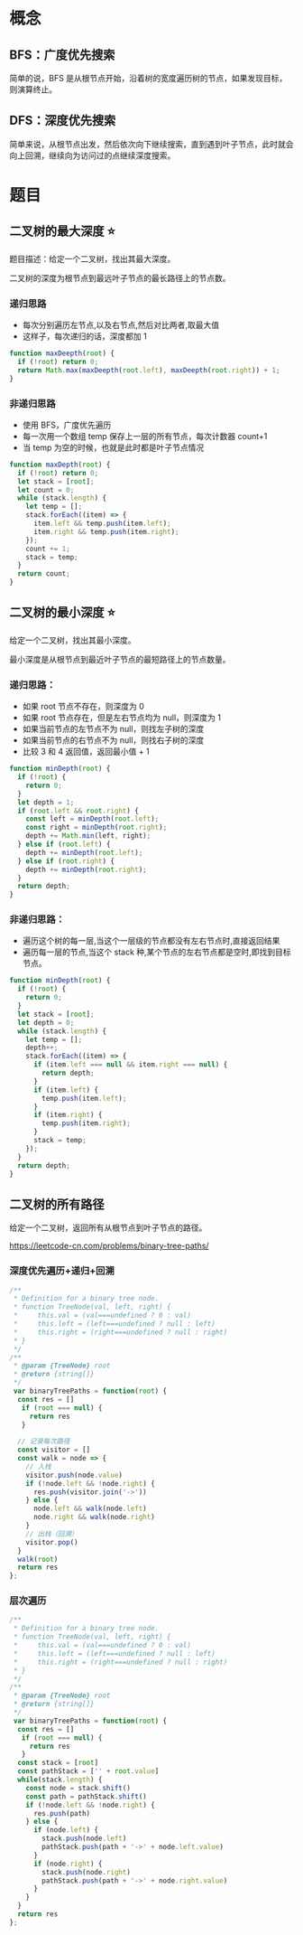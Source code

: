 # 概念

## BFS：广度优先搜索

简单的说，BFS 是从根节点开始，沿着树的宽度遍历树的节点，如果发现目标，则演算终止。

## DFS：深度优先搜索

简单来说，从根节点出发，然后依次向下继续搜索，直到遇到叶子节点，此时就会向上回溯，继续向为访问过的点继续深度搜索。

# 题目

## 二叉树的最大深度 ⭐

题目描述：给定一个二叉树，找出其最大深度。

二叉树的深度为根节点到最远叶子节点的最长路径上的节点数。

### 递归思路

- 每次分别遍历左节点,以及右节点,然后对比两者,取最大值
- 这样子，每次递归的话，深度都加 1

```js
function maxDeepth(root) {
  if (!root) return 0;
  return Math.max(maxDeepth(root.left), maxDeepth(root.right)) + 1;
}
```

### 非递归思路

- 使用 BFS，广度优先遍历
- 每一次用一个数组 temp 保存上一层的所有节点，每次计数器 count+1
- 当 temp 为空的时候，也就是此时都是叶子节点情况

```js
function maxDepth(root) {
  if (!root) return 0;
  let stack = [root];
  let count = 0;
  while (stack.length) {
    let temp = [];
    stack.forEach((item) => {
      item.left && temp.push(item.left);
      item.right && temp.push(item.right);
    });
    count += 1;
    stack = temp;
  }
  return count;
}
```

## 二叉树的最小深度 ⭐

给定一个二叉树，找出其最小深度。

最小深度是从根节点到最近叶子节点的最短路径上的节点数量。

### 递归思路：

- 如果 root 节点不存在，则深度为 0
- 如果 root 节点存在，但是左右节点均为 null，则深度为 1
- 如果当前节点的左节点不为 null，则找左子树的深度
- 如果当前节点的右节点不为 null，则找右子树的深度
- 比较 3 和 4 返回值，返回最小值 + 1

```js
function minDepth(root) {
  if (!root) {
    return 0;
  }
  let depth = 1;
  if (root.left && root.right) {
    const left = minDepth(root.left);
    const right = minDepth(root.right);
    depth += Math.min(left, right);
  } else if (root.left) {
    depth += minDepth(root.left);
  } else if (root.right) {
    depth += minDepth(root.right);
  }
  return depth;
}
```

### 非递归思路：

- 遍历这个树的每一层,当这个一层级的节点都没有左右节点时,直接返回结果
- 遍历每一层的节点,当这个 stack 种,某个节点的左右节点都是空时,即找到目标节点。

```js
function minDepth(root) {
  if (!root) {
    return 0;
  }
  let stack = [root];
  let depth = 0;
  while (stack.length) {
    let temp = [];
    depth++;
    stack.forEach((item) => {
      if (item.left === null && item.right === null) {
        return depth;
      }
      if (item.left) {
        temp.push(item.left);
      }
      if (item.right) {
        temp.push(item.right);
      }
      stack = temp;
    });
  }
  return depth;
}
```

## 二叉树的所有路径

给定一个二叉树，返回所有从根节点到叶子节点的路径。

https://leetcode-cn.com/problems/binary-tree-paths/

### 深度优先遍历+递归+回溯

```js
/**
 * Definition for a binary tree node.
 * function TreeNode(val, left, right) {
 *     this.val = (val===undefined ? 0 : val)
 *     this.left = (left===undefined ? null : left)
 *     this.right = (right===undefined ? null : right)
 * }
 */
/**
 * @param {TreeNode} root
 * @return {string[]}
 */
 var binaryTreePaths = function(root) {
  const res = []
   if (root === null) {
     return res
   }
  
  // 记录每次路径
  const visitor = []
  const walk = node => {
    // 入栈
    visitor.push(node.value)
    if (!node.left && !node.right) {
      res.push(visitor.join('->'))
    } else {
      node.left && walk(node.left)
      node.right && walk(node.right)
    }
    // 出栈（回溯）
    visitor.pop()
  }
  walk(root)
  return res
};
```

### 层次遍历

```js
/**
 * Definition for a binary tree node.
 * function TreeNode(val, left, right) {
 *     this.val = (val===undefined ? 0 : val)
 *     this.left = (left===undefined ? null : left)
 *     this.right = (right===undefined ? null : right)
 * }
 */
/**
 * @param {TreeNode} root
 * @return {string[]}
 */
 var binaryTreePaths = function(root) {
  const res = []
   if (root === null) {
     return res
   }
  const stack = [root]
  const pathStack = ['' + root.value]
  while(stack.length) {
    const node = stack.shift()
    const path = pathStack.shift()
    if (!node.left && !node.right) {
      res.push(path)
    } else {
      if (node.left) {
        stack.push(node.left)
        pathStack.push(path + '->' + node.left.value)
      }
      if (node.right) {
        stack.push(node.right)
        pathStack.push(path + '->' + node.right.value)
      }
    }
  }
  return res
};
```